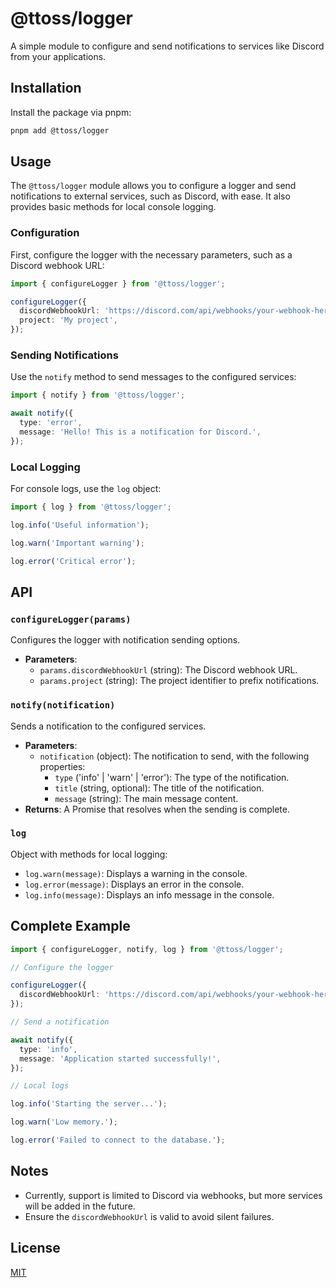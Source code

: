 # @ttoss/logger

A simple module to configure and send notifications to services like Discord from your applications.

## Installation

Install the package via pnpm:

```bash
pnpm add @ttoss/logger
```

## Usage

The `@ttoss/logger` module allows you to configure a logger and send notifications to external services, such as Discord, with ease. It also provides basic methods for local console logging.

### Configuration

First, configure the logger with the necessary parameters, such as a Discord webhook URL:

```ts
import { configureLogger } from '@ttoss/logger';

configureLogger({
  discordWebhookUrl: 'https://discord.com/api/webhooks/your-webhook-here',
  project: 'My project',
});
```

### Sending Notifications

Use the `notify` method to send messages to the configured services:

```ts
import { notify } from '@ttoss/logger';

await notify({
  type: 'error',
  message: 'Hello! This is a notification for Discord.',
});
```

### Local Logging

For console logs, use the `log` object:

```ts
import { log } from '@ttoss/logger';

log.info('Useful information');

log.warn('Important warning');

log.error('Critical error');
```

## API

### `configureLogger(params)`

Configures the logger with notification sending options.

- **Parameters**:
  - `params.discordWebhookUrl` (string): The Discord webhook URL.
  - `params.project` (string): The project identifier to prefix notifications.

### `notify(notification)`

Sends a notification to the configured services.

- **Parameters**:
  - `notification` (object): The notification to send, with the following properties:
    - `type` ('info' | 'warn' | 'error'): The type of the notification.
    - `title` (string, optional): The title of the notification.
    - `message` (string): The main message content.
- **Returns**: A Promise that resolves when the sending is complete.

### `log`

Object with methods for local logging:

- `log.warn(message)`: Displays a warning in the console.
- `log.error(message)`: Displays an error in the console.
- `log.info(message)`: Displays an info message in the console.

## Complete Example

```ts
import { configureLogger, notify, log } from '@ttoss/logger';

// Configure the logger

configureLogger({
  discordWebhookUrl: 'https://discord.com/api/webhooks/your-webhook-here',
});

// Send a notification

await notify({
  type: 'info',
  message: 'Application started successfully!',
});

// Local logs

log.info('Starting the server...');

log.warn('Low memory.');

log.error('Failed to connect to the database.');
```

## Notes

- Currently, support is limited to Discord via webhooks, but more services will be added in the future.
- Ensure the `discordWebhookUrl` is valid to avoid silent failures.

## License

[MIT](https://github.com/ttoss/ttoss/blob/main/LICENSE)
